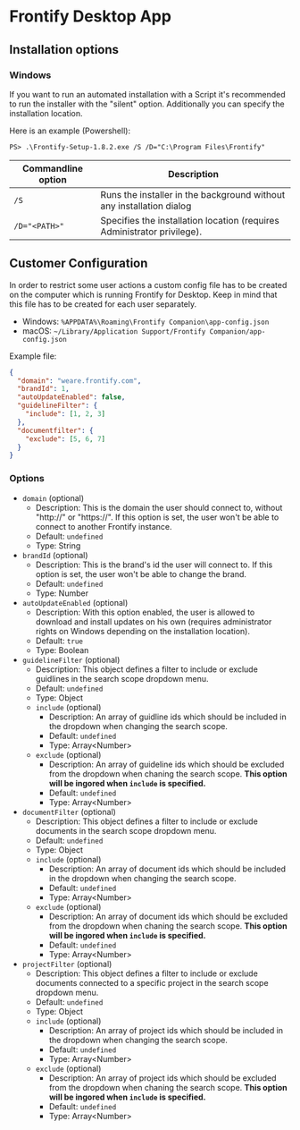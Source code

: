 # Frontify Desktop App

## Installation options

### Windows

If you want to run an automated installation with a Script it's recommended to run the installer with the "silent" option. Additionally you can specify the installation location.

Here is an example (Powershell):

```
PS> .\Frontify-Setup-1.8.2.exe /S /D="C:\Program Files\Frontify"
```

| Commandline option | Description                                                             |
| ------------------ | ----------------------------------------------------------------------- |
| `/S`               | Runs the installer in the background without any installation dialog    |
| `/D="<PATH>"`      | Specifies the installation location (requires Administrator privilege). |

## Customer Configuration

In order to restrict some user actions a custom config file has to be created on the computer which is running Frontify for Desktop. Keep in mind that this file has to be created for each user separately.

- Windows: `%APPDATA%\Roaming\Frontify Companion\app-config.json`
- macOS: `~/Library/Application Support/Frontify Companion/app-config.json`

Example file:

```json
{
  "domain": "weare.frontify.com",
  "brandId": 1,
  "autoUpdateEnabled": false,
  "guidelineFilter": {
    "include": [1, 2, 3]
  },
  "documentfilter": {
    "exclude": [5, 6, 7]
  }
}
```

### Options

- `domain` (optional)
  - Description: This is the domain the user should connect to, without "http://" or "https://". If this option is set, the user won't be able to connect to another Frontify instance.
  - Default: `undefined`
  - Type: String
- `brandId` (optional)
  - Description: This is the brand's id the user will connect to. If this option is set, the user won't be able to change the brand.
  - Default: `undefined`
  - Type: Number
- `autoUpdateEnabled` (optional)
  - Description: With this option enabled, the user is allowed to download and install updates on his own (requires administrator rights on Windows depending on the installation location).
  - Default: `true`
  - Type: Boolean
- `guidelineFilter` (optional)
  - Description: This object defines a filter to include or exclude guidlines in the search scope dropdown menu.
  - Default: `undefined`
  - Type: Object
  - `include` (optional)
    - Description: An array of guidline ids which should be included in the dropdown when changing the search scope.
    - Default: `undefined`
    - Type: Array\<Number>
  - `exclude` (optional)
    - Description: An array of guideline ids which should be excluded from the dropdown when chaning the search scope. **This option will be ingored when `include` is specified.**
    - Default: `undefined`
    - Type: Array\<Number>
- `documentFilter` (optional)
  - Description: This object defines a filter to include or exclude documents in the search scope dropdown menu.
  - Default: `undefined`
  - Type: Object
  - `include` (optional)
    - Description: An array of document ids which should be included in the dropdown when changing the search scope.
    - Default: `undefined`
    - Type: Array\<Number>
  - `exclude` (optional)
    - Description: An array of document ids which should be excluded from the dropdown when chaning the search scope. **This option will be ingored when `include` is specified.**
    - Default: `undefined`
    - Type: Array\<Number>
- `projectFilter` (optional)
  - Description: This object defines a filter to include or exclude documents connected to a specific project in the search scope dropdown menu.
  - Default: `undefined`
  - Type: Object
  - `include` (optional)
    - Description: An array of project ids which should be included in the dropdown when changing the search scope.
    - Default: `undefined`
    - Type: Array\<Number>
  - `exclude` (optional)
    - Description: An array of project ids which should be excluded from the dropdown when chaning the search scope. **This option will be ingored when `include` is specified.**
    - Default: `undefined`
    - Type: Array\<Number>
